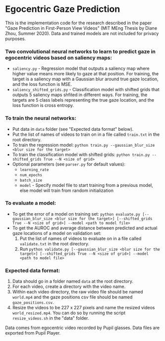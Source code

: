 # Egocentric Gaze Prediction

This is the implementation code for the research described in the paper "Gaze Prediction in First-Person View Videos" (MIT MEng Thesis by Diane Zhou, Summer 2020). Data and trained models are not included for privacy purposes.

### Two convolutional neural networks to learn to predict gaze in egocentric videos based on saliency maps:
- `saliency.py` - Regression model that outputs a saliency map where higher value means more likely to gaze at that position. For training, the target is a saliency map with a Gaussian blur around true gaze location, and the loss function is MSE.
- `saliency_shifted_grids.py` - Classification model with shifted grids that outputs 5 saliency maps shfited in different ways. For training, the targets are 5 class labels representing the true gaze location, and the loss function is cross entropy.

### To train the neural networks:
- Put data in `data` folder (see "Expected data format" below).
- Put the list of names of videos to train on in a file called `train.txt` in the root directory.
- To train the regression model:
  `python train.py --gaussian_blur_size <blur size for the target>`
- To train the classification model with shifted grids:
  `python train.py --shifted_grids True --N <size of grid>`
- Optional parameters (see `parser.py` for default values):
  - `learning_rate`
  - `num_epochs`
  - `batch_size`
  - `model` - Specify model file to start training from a previous model, else model will train from random initialization

### To evaluate a model:
- To get the error of a model on training set:
  `python evaluate.py [--gaussian_blur_size <blur size for the target>] [--shifted_grids True --N <size of grid>] --model <path to model file>`
- To get the AUROC and average distance between predicted and actual gaze locations of a model on validation set:
  1. Put the list of names of videos to evaluate on in a file called `validate.txt` in the root directory.
  2. Run `python validate.py [--gaussian_blur_size <blur size for the target>] [--shifted_grids True --N <size of grid>] --model <path to model file>`

### Expected data format:
1. Data should go in a folder named `data` at the root directory.
2. For each video, create a directory with the video name.
3. Within each video directory, the raw video file should be named `world.mp4` and the gaze positions csv file should be named `gaze_positions.csv`.
4. Resize the videos to be 227 x 227 pixels and name the resized videos `world_resized.mp4`. You can do so by running the script `resize_videos.sh` in the "data" folder.

Data comes from egocentric video recorded by Pupil glasses. Data files are exported from Pupil Player.
